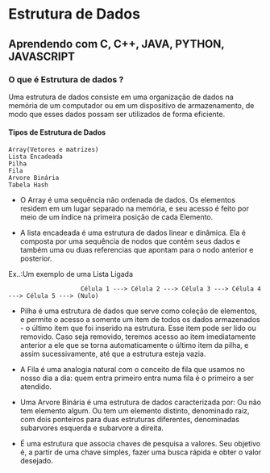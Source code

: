 # Estrutura de Dados 
## Aprendendo com C, C++, JAVA, PYTHON, JAVASCRIPT

### O que é Estrutura de dados ?

Uma estrutura de dados consiste em uma organização de dados na memória de um computador ou em um dispositivo de armazenamento, de modo que esses dados possam ser utilizados de forma eficiente.

#### Tipos de Estrutura de Dados 

    Array(Vetores e matrizes)
    Lista Encadeada 
    Pilha 
    Fila
    Arvore Binária 
    Tabela Hash
    

*  O Array é uma sequência não ordenada de dados. Os elementos residem em um lugar separado na memória, e seu acesso é feito por meio de um índice na primeira posição de cada Elemento.

*  A lista encadeada é uma estrutura de dados linear e dinâmica. Ela é composta por uma sequência de nodos que contém seus dados e também uma ou duas referencias que apontam para o nodo anterior e posterior.

Ex..:Um exemplo de uma Lista Ligada

                        Célula 1 ---> Célula 2 ---> Célula 3 ---> Célula 4 ---> Célula 5 ---> (Nulo)
 
*  Pilha é uma estrutura de dados que serve como coleção de elementos, e permite o acesso a somente um item de todos os dados armazenados - o último item que foi inserido na estrutura. Esse item pode ser lido ou removido. Caso seja removido, teremos acesso ao 
item imediatamente anterior a ele que se torna automaticamente o último item da pilha, e assim sucessivamente, até que a estrutura esteja vazia.

*  A Fila é uma analogia natural com o conceito de fila que usamos no nosso dia a dia: quem entra primeiro entra numa fila é o primeiro a ser atendido.

*  Uma Arvore Binária é uma estrutura de dados caracterizada por: Ou não tem elemento algum. Ou tem um elemento distinto, denominado raiz, com dois ponteiros para duas estruturas diferentes, denominadas subarvores esquerda e subarvore a direita.

*  É uma estrutura que associa chaves de pesquisa a valores. Seu objetivo é, a partir de uma chave simples, fazer uma busca rápida e obter o valor desejado. 

   
  



